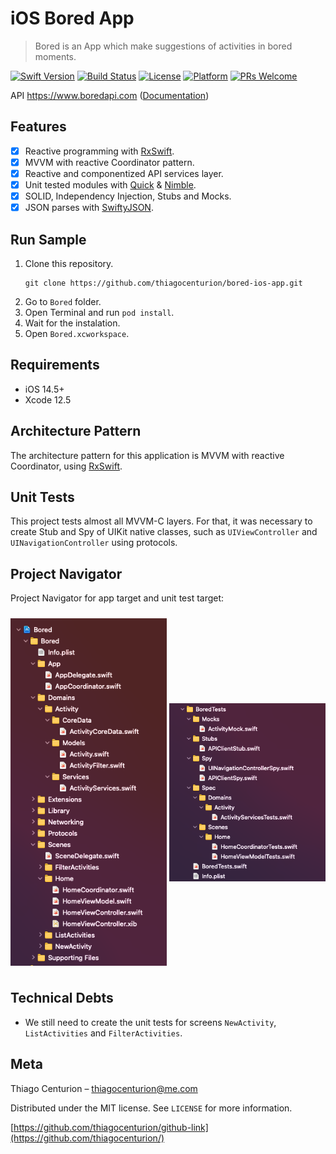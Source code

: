 # iOS Bored App
> Bored is an App which make suggestions of activities in bored moments.

[![Swift Version][swift-image]][swift-url]
[![Build Status][travis-image]][travis-url]
[![License][license-image]][license-url]
[![Platform](https://img.shields.io/cocoapods/p/LFAlertController.svg?style=flat)](http://cocoapods.org/pods/LFAlertController)
[![PRs Welcome](https://img.shields.io/badge/PRs-welcome-brightgreen.svg?style=flat-square)](http://makeapullrequest.com)

API https://www.boredapi.com ([Documentation](https://www.boredapi.com/documentation))

## Features

- [x] Reactive programming with [RxSwift](https://github.com/ReactiveX/RxSwift).
- [x] MVVM with reactive Coordinator pattern.
- [x] Reactive and componentized API services layer.
- [x] Unit tested modules with [Quick](https://github.com/Quick/Quick) & [Nimble](https://github.com/Quick/Nimble).
- [x] SOLID, Independency Injection, Stubs and Mocks.
- [x] JSON parses with [SwiftyJSON](https://github.com/SwiftyJSON/SwiftyJSON).

## Run Sample 
1. Clone this repository.
    ```
    git clone https://github.com/thiagocenturion/bored-ios-app.git
    ```
2. Go to `Bored` folder.
3. Open Terminal and run `pod install`.
4. Wait for the instalation.
5. Open `Bored.xcworkspace`.

## Requirements

- iOS 14.5+
- Xcode 12.5

## Architecture Pattern
The architecture pattern for this application is MVVM with reactive Coordinator, using [RxSwift](https://github.com/ReactiveX/RxSwift).

## Unit Tests
This project tests almost all MVVM-C layers. For that, it was necessary to create Stub and Spy of UIKit native classes, such as `UIViewController` and `UINavigationController` using protocols.

## Project Navigator
Project Navigator for app target and unit test target:

[<img src="/Images/project_navigator_app.png" align="center" width="250" hspace="0" vspace="10">](/Images/project_navigator_app.png)
[<img src="/Images/project_navigator_tests.png" align="center" width="250" hspace="0" vspace="10">](/Images/project_navigator_tests.png)

## Technical Debts
* We still need to create the unit tests for screens `NewActivity`, `ListActivities` and `FilterActivities`. 

## Meta

Thiago Centurion – thiagocenturion@me.com

Distributed under the MIT license. See ``LICENSE`` for more information.

[https://github.com/thiagocenturion/github-link](https://github.com/thiagocenturion/)

[swift-image]:https://img.shields.io/badge/swift-3.0-orange.svg
[swift-url]: https://swift.org/
[license-image]: https://img.shields.io/badge/License-MIT-blue.svg
[license-url]: LICENSE
[travis-image]: https://img.shields.io/travis/dbader/node-datadog-metrics/master.svg?style=flat-square
[travis-url]: https://travis-ci.org/dbader/node-datadog-metrics
[codebeat-image]: https://codebeat.co/badges/c19b47ea-2f9d-45df-8458-b2d952fe9dad
[codebeat-url]: https://codebeat.co/projects/github-com-vsouza-awesomeios-com
